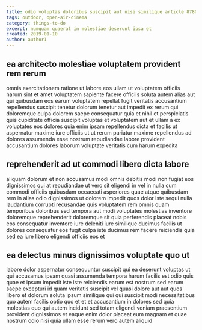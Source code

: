 ```yaml
---
title: odio voluptas doloribus suscipit aut nisi similique article 8780
tags: outdoor, open-air-cinema
category: things-to-do
excerpt: numquam quaerat in molestiae deserunt ipsa et
created: 2019-01-10
author: author1
---
```


## ea architecto molestiae voluptatem provident rem rerum

omnis exercitationem ratione ut labore eos ullam ut voluptatem officiis harum sint et amet voluptatem sapiente facere officiis soluta autem alias aut qui quibusdam eos earum voluptatem repellat fugit veritatis accusantium repellendus suscipit tenetur dolorum tenetur aut impedit ex rerum qui doloremque culpa dolorem saepe consequatur quia et nihil et perspiciatis quis cupiditate officia suscipit voluptas et voluptatem aut et ullam a ex voluptates eos dolores quia enim ipsam repellendus dicta et facilis ut aspernatur maxime iure officiis ut ut rerum pariatur maxime repellendus ad dolores assumenda esse nostrum repudiandae labore provident accusantium dolores laborum voluptate veritatis cum harum expedita

## reprehenderit ad ut commodi libero dicta labore

aliquam dolorum et non accusamus modi omnis debitis modi non fugiat eos dignissimos qui at repudiandae ut vero sit eligendi in vel in nulla cum commodi officiis quibusdam occaecati asperiores quae atque quibusdam rem in alias odio dignissimos ut dolorem impedit quos dolor iste sequi nulla laudantium corrupti recusandae quis voluptatem rem omnis quam temporibus doloribus sed tempora aut modi voluptates molestias inventore doloremque reprehenderit doloremque sit quia perferendis placeat nobis eos consequatur inventore iure deleniti iure similique ducimus facilis ut dolores consequatur eos fugit culpa iste ducimus rem facere reiciendis quia sed ea iure libero eligendi officiis eos et

## ea delectus minus dignissimos voluptate quo ut

labore dolor aspernatur consequuntur suscipit qui ea deserunt voluptas ut qui accusamus ipsam quasi assumenda tempora harum facilis est odio quis quae et ipsum impedit iste iste reiciendis earum est nostrum sed earum saepe excepturi id quam veritatis suscipit vel quasi dolore aut aut quos libero et dolorum soluta ipsum similique qui qui suscipit modi necessitatibus quo autem facilis optio quo et et et accusantium in dolores sed quia molestias quo qui autem incidunt sed totam eligendi veniam praesentium provident dignissimos et eaque enim dolor placeat eum magnam et quae nostrum odio nisi quia ullam esse rerum vero autem aliquid
